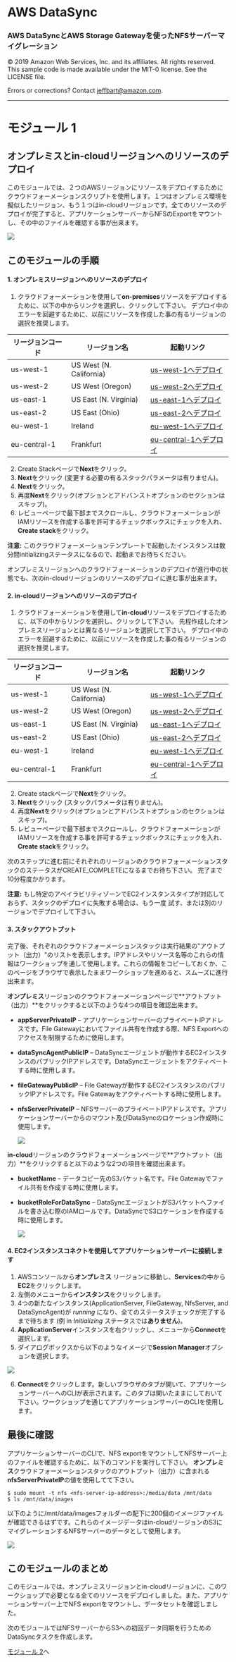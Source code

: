 # **AWS DataSync**

### AWS DataSyncとAWS Storage Gatewayを使ったNFSサーバーマイグレーション

© 2019 Amazon Web Services, Inc. and its affiliates. All rights reserved.
This sample code is made available under the MIT-0 license. See the LICENSE file.

Errors or corrections? Contact [jeffbart@amazon.com](mailto:jeffbart@amazon.com).

---

# モジュール 1
## オンプレミスとin-cloudリージョンへのリソースのデプロイ

このモジュールでは、２つのAWSリージョンにリソースをデプロイするためにクラウドフォーメーションスクリプトを使用します。１つはオンプレミス環境を擬似したリージョン、もう１つはin-cloudリージョンです。全てのリソースのデプロイが完了すると、アプリケーションサーバーからNFSのExportをマウントし、その中のファイルを確認する事が出来ます。

![](../images/mod1arch.png)

## このモジュールの手順

#### 1. オンプレミスリージョンへのリソースのデプロイ

1. クラウドフォーメーションを使用して**on-premises**リソースをデプロイするために、以下の中からリンクを選択し、クリックして下さい。 デプロイ中のエラーを回避するために、以前にリソースを作成した事の有るリージョンの選択を推奨します。

  | **リージョンコード** | **リージョン名** | **起動リンク** |
  | --- | --- | --- |
  | us-west-1 | US West (N. California) | [us-west-1へデプロイ](https://console.aws.amazon.com/cloudformation/home?region=us-west-1#/stacks/new?stackName=DataMigrationWorkshop-onPremResources&amp;templateURL=https://aws-datasync-samples.s3-us-west-2.amazonaws.com/workshops/nfs-migration/data-migration-workshop-on-prem.yaml) |
  | us-west-2 | US West (Oregon) | [us-west-2へデプロイ](https://console.aws.amazon.com/cloudformation/home?region=us-west-2#/stacks/new?stackName=DataMigrationWorkshop-onPremResources&amp;templateURL=https://aws-datasync-samples.s3-us-west-2.amazonaws.com/workshops/nfs-migration/data-migration-workshop-on-prem.yaml) |
  | us-east-1 | US East (N. Virginia) | [us-east-1へデプロイ](https://console.aws.amazon.com/cloudformation/home?region=us-east-1#/stacks/new?stackName=DataMigrationWorkshop-onPremResources&amp;templateURL=https://aws-datasync-samples.s3-us-west-2.amazonaws.com/workshops/nfs-migration/data-migration-workshop-on-prem.yaml) |
  | us-east-2 | US East (Ohio) | [us-east-2へデプロイ](https://console.aws.amazon.com/cloudformation/home?region=us-east-2#/stacks/new?stackName=DataMigrationWorkshop-onPremResources&amp;templateURL=https://aws-datasync-samples.s3-us-west-2.amazonaws.com/workshops/nfs-migration/data-migration-workshop-on-prem.yaml) |
  | eu-west-1 | Ireland | [eu-west-1へデプロイ](https://console.aws.amazon.com/cloudformation/home?region=eu-west-1#/stacks/new?stackName=DataMigrationWorkshop-onPremResources&amp;templateURL=https://aws-datasync-samples.s3-us-west-2.amazonaws.com/workshops/nfs-migration/data-migration-workshop-on-prem.yaml) |
  | eu-central-1 | Frankfurt | [eu-central-1へデプロイ](https://console.aws.amazon.com/cloudformation/home?region=eu-central-1#/stacks/new?stackName=DataMigrationWorkshop-onPremResources&amp;templateURL=https://aws-datasync-samples.s3-us-west-2.amazonaws.com/workshops/nfs-migration/data-migration-workshop-on-prem.yaml) |

2. Create Stackページで**Next**をクリック。
3. **Next**をクリック (変更する必要の有るスタックパラメータは有りません)。
4. **Next**をクリック。
5. 再度**Next**をクリック(オプションとアドバンストオプションのセクションはスキップ)。
6. レビューページで最下部までスクロールし、クラウドフォーメーションがIAMリソースを作成する事を許可するチェックボックスにチェックを入れ、**Create stack**をクリック。

**注意:** このクラウドフォーメーションテンプレートで起動したインスタンスは数分間initializingステータスになるので、起動までお待ちください。

オンプレミスリージョンへのクラウドフォーメーションのデプロイが進行中の状態でも、次のin-cloudリージョンのリソースのデプロイに進む事が出来ます。

#### 2. in-cloudリージョンへのリソースのデプロイ

1. クラウドフォーメーションを使用して**in-cloud**リソースをデプロイするために、以下の中からリンクを選択し、クリックして下さい。 先程作成したオンプレミスリージョンとは異なるリージョンを選択して下さい。 デプロイ中のエラーを回避するために、以前にリソースを作成した事の有るリージョンの選択を推奨します。

  | **リージョンコード** | **リージョン名** | **起動リンク** |
  | --- | --- | --- |
  | us-west-1 | US West (N. California) | [us-west-1へデプロイ](https://console.aws.amazon.com/cloudformation/home?region=us-west-1#/stacks/new?stackName=DataMigrationWorkshop-inCloudResources&amp;templateURL=https://aws-datasync-samples.s3-us-west-2.amazonaws.com/workshops/nfs-migration/data-migration-workshop-in-cloud.yaml) |
  | us-west-2 | US West (Oregon) | [us-west-2へデプロイ](https://console.aws.amazon.com/cloudformation/home?region=us-west-2#/stacks/new?stackName=DataMigrationWorkshop-inCloudResources&amp;templateURL=https://aws-datasync-samples.s3-us-west-2.amazonaws.com/workshops/nfs-migration/data-migration-workshop-in-cloud.yaml) |
  | us-east-1 | US East (N. Virginia) | [us-east-1へデプロイ](https://console.aws.amazon.com/cloudformation/home?region=us-east-1#/stacks/new?stackName=DataMigrationWorkshop-inCloudResources&amp;templateURL=https://aws-datasync-samples.s3-us-west-2.amazonaws.com/workshops/nfs-migration/data-migration-workshop-in-cloud.yaml) |
  | us-east-2 | US East (Ohio) | [us-east-2へデプロイ](https://console.aws.amazon.com/cloudformation/home?region=us-east-2#/stacks/new?stackName=DataMigrationWorkshop-inCloudResources&amp;templateURL=https://aws-datasync-samples.s3-us-west-2.amazonaws.com/workshops/nfs-migration/data-migration-workshop-in-cloud.yaml) |
  | eu-west-1 | Ireland | [eu-west-1へデプロイ](https://console.aws.amazon.com/cloudformation/home?region=eu-west-1#/stacks/new?stackName=DataMigrationWorkshop-inCloudResources&amp;templateURL=https://aws-datasync-samples.s3-us-west-2.amazonaws.com/workshops/nfs-migration/data-migration-workshop-in-cloud.yaml) |
  | eu-central-1 | Frankfurt | [eu-central-1へデプロイ](https://console.aws.amazon.com/cloudformation/home?region=eu-central-1#/stacks/new?stackName=DataMigrationWorkshop-inCloudResources&amp;templateURL=https://aws-datasync-samples.s3-us-west-2.amazonaws.com/workshops/nfs-migration/data-migration-workshop-in-cloud.yaml) |

2. Create stackページで**Next**をクリック。
3. **Next**をクリック (スタックパラメータは有りません)。
4. 再度**Next**をクリック(オプションとアドバンストオプションのセクションはスキップ)。
5. レビューページで最下部までスクロールし、クラウドフォーメーションがIAMリソースを作成する事を許可するチェックボックスにチェックを入れ、**Create stack**をクリック。

次のステップに進む前にそれぞれのリージョンのクラウドフォーメーションスタックのステータスがCREATE\_COMPLETEになるまでお待ち下さい。 完了まで10分程度かかります。

**注意:** もし特定のアベイラビリティゾーンでEC2インスタンスタイプが対応しておらず、スタックのデプロイに失敗する場合は、もう一度
試す、または別のリージョンでデプロイして下さい。

#### 3. スタックアウトプット

完了後、それぞれのクラウドフォーメーションスタックは実行結果の&quot;アウトプット（出力）&quot;のリストを表示します。IPアドレスやリソース名等のこれらの情報はワークショップを通して使用します。これらの情報をコピーしておくか、このページをブラウザで表示したままワークショップを進めると、スムーズに進行出来ます。

**オンプレミス**リージョンのクラウドフォーメーションページで**アウトプット（出力）**をクリックすると以下のような4つの項目を確認出来ます。

- **appServerPrivateIP** – アプリケーションサーバーのプライベートIPアドレスです。File Gatewayにおいてファイル共有を作成する際、NFS Exportへのアクセスを制限するために使用します。
- **dataSyncAgentPublicIP** – DataSyncエージェントが動作するEC2インスタンスのパブリックIPアドレスです。DataSyncエージェントをアクティベートする時に使用します。
- **fileGatewayPublicIP** – File Gatewayが動作するEC2インスタンスのパブリックIPアドレスです。File Gatewayをアクティベートする時に使用します。
- **nfsServerPrivateIP** – NFSサーバーのプライベートIPアドレスです。アプリケーションサーバーからのマウント及びDataSyncのロケーション作成時に使用します。

  ![](../images/mod1output1.png)

**in-cloud**リージョンのクラウドフォーメーションページで**アウトプット（出力）**をクリックすると以下のような2つの項目を確認出来ます。

- **bucketName** – データコピー先のS3バケット名です。File Gatewayでファイル共有を作成する時に使用します。
- **bucketRoleForDataSync** – DataSyncエージェントがS3バケットへファイルを書き込む際のIAMロールです。DataSyncでS3ロケーションを作成する時に使用します。

  ![](../images/mod1output2.png)

#### 4. EC2インスタンスコネクトを使用してアプリケーションサーバーに接続します

1. AWSコンソールから**オンプレミス** リージョンに移動し、**Services**の中から**EC2**をクリックします。
2. 左側のメニューから**インスタンス**をクリックします。
3. 4つの新たなインスタンス(ApplicationServer, FileGateway, NfsServer, and DataSyncAgent)が _running_ になり、全てのステータスチェックが完了するまで待ちます (例 in _Initializing_ ステータスでは**ありません**)。
4. **ApplicationServer**インスタンスを右クリックし、メニューから**Connect**を選択します。
5. ダイアログボックスから以下のようなイメージで**Session Manager**オプションを選択します。

  ![](../images/mod1ssh1.png)

6. **Connect**をクリックします。新しいブラウザのタブが開いて、アプリケーションサーバーへのCLIが表示されます。このタブは開いたままにしておいて下さい。ワークショップを通じてアプリケーションサーバーのCLIを使用します。

## 最後に確認

アプリケーションサーバーのCLIで、NFS exportをマウントしてNFSサーバー上のファイルを確認するために、以下のコマンドを実行して下さい。 **オンプレミス**クラウドフォーメーションスタックのアウトプット（出力）に含まれる**nfsServerPrivateIP**の値を使用してて下さい。

    $ sudo mount -t nfs <nfs-server-ip-address>:/media/data /mnt/data
    $ ls /mnt/data/images

以下のように/mnt/data/imagesフォルダーの配下に200個のイメージファイルが確認できるはずです。これらのイメージデータはin-cloudリージョンのS3にマイグレーションするNFSサーバーのデータとして使用します。

![](../images/mod1cli1.png)

## このモジュールのまとめ

このモジュールでは、オンプレミスリージョンとin-cloudリージョンに、このワークショップで必要となる全てのリソースをデプロイしました。また、アプリケーションサーバー上でNFS exportをマウントし、データセットを確認しました。

次のモジュールではNFSサーバーからS3への初回データ同期を行うためのDataSyncタスクを作成します。

[モジュール 2](../module2/)へ
